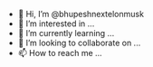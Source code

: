 - 👋 Hi, I’m @bhupeshnextelonmusk
- 👀 I’m interested in ...
- 🌱 I’m currently learning ...
- 💞️ I’m looking to collaborate on ...
- 📫 How to reach me ...

<!---
bhupeshnextelonmusk/bhupeshnextelonmusk is a ✨ special ✨ repository because its `README.md` (this file) appears on your GitHub profile.
You can click the Preview link to take a look at your changes.
--->
